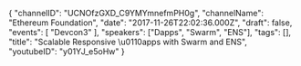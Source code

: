 {
    "channelID": "UCNOfzGXD_C9YMYmnefmPH0g",
    "channelName": "Ethereum Foundation",
    "date": "2017-11-26T22:02:36.000Z",
    "draft": false,
    "events": [
        "Devcon3"
    ],
    "speakers": ["Dapps", "Swarm", "ENS"],
    "tags": [],
    "title": "Scalable Responsive \u0110apps with Swarm and ENS",
    "youtubeID": "y01YJ_e5oHw"
}
